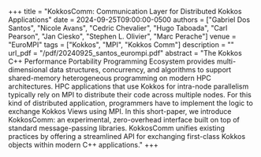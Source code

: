 +++
title = "KokkosComm: Communication Layer for Distributed Kokkos Applications"
date = 2024-09-25T09:00:00-0500
authors = ["Gabriel Dos Santos", "Nicole Avans", "Cedric Chevalier", "Hugo Taboada", "Carl Pearson", "Jan Ciesko", "Stephen L. Olivier", "Marc Perache"]
venue = "EuroMPI"
tags = ["Kokkos", "MPI", "Kokkos Comm"]
description = ""
url_pdf = "/pdf/20240925_santos_eurompi.pdf"
abstract = "The Kokkos C++ Performance Portability Programming Ecosystem provides multi-dimensional data structures, concurrency, and algorithms to support shared-memory heterogeneous programming on modern HPC architectures. HPC applications that use Kokkos for intra-node parallelism typically rely on MPI to distribute their code across multiple nodes. For this kind of distributed application, programmers have to implement the logic to exchange Kokkos Views using MPI. In this short-paper, we introduce KokkosComm: an experimental, zero-overhead interface built on top of standard message-passing libraries. KokkosComm unifies existing practices by offering a streamlined API for exchanging first-class Kokkos objects within modern C++ applications."
+++
